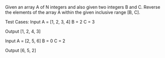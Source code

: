 Given an array A of N integers and also given two integers B and C. Reverse the elements of the array A within the given inclusive range [B, C].

Test Cases:
Input
A = [1, 2, 3, 4]
B = 2
C = 3

Output
[1, 2, 4, 3]

Input
A = [2, 5, 6]
B = 0
C = 2

Output
[6, 5, 2]
